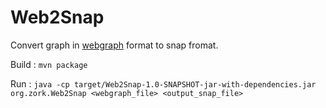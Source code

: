 Web2Snap
===
Convert graph in [webgraph](http://webgraph.di.unimi.it/) format to snap fromat.

Build :
`mvn package`

Run : 
`java -cp target/Web2Snap-1.0-SNAPSHOT-jar-with-dependencies.jar org.zork.Web2Snap <webgraph_file> <output_snap_file>`
